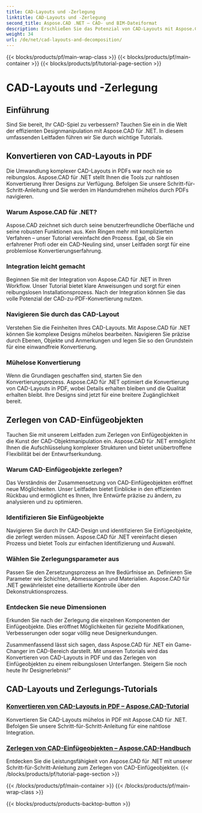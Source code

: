 ```yaml
---
title: CAD-Layouts und -Zerlegung
linktitle: CAD-Layouts und -Zerlegung
second_title: Aspose.CAD .NET – CAD- und BIM-Dateiformat
description: Erschließen Sie das Potenzial von CAD-Layouts mit Aspose.CAD für .NET! Konvertieren Sie Designs ganz einfach mit unserem Leitfaden in PDF. Meistern Sie mühelos die Zerlegung eingefügter Objekte.
weight: 34
url: /de/net/cad-layouts-and-decomposition/
---
```


{{< blocks/products/pf/main-wrap-class >}}
{{< blocks/products/pf/main-container >}}
{{< blocks/products/pf/tutorial-page-section >}}

# CAD-Layouts und -Zerlegung




## Einführung

Sind Sie bereit, Ihr CAD-Spiel zu verbessern? Tauchen Sie ein in die Welt der effizienten Designmanipulation mit Aspose.CAD für .NET. In diesem umfassenden Leitfaden führen wir Sie durch wichtige Tutorials.
## Konvertieren von CAD-Layouts in PDF

Die Umwandlung komplexer CAD-Layouts in PDFs war noch nie so reibungslos. Aspose.CAD für .NET stellt Ihnen die Tools zur nahtlosen Konvertierung Ihrer Designs zur Verfügung. Befolgen Sie unsere Schritt-für-Schritt-Anleitung und Sie werden im Handumdrehen mühelos durch PDFs navigieren.

### Warum Aspose.CAD für .NET?

Aspose.CAD zeichnet sich durch seine benutzerfreundliche Oberfläche und seine robusten Funktionen aus. Kein Ringen mehr mit komplizierten Verfahren – unser Tutorial vereinfacht den Prozess. Egal, ob Sie ein erfahrener Profi oder ein CAD-Neuling sind, unser Leitfaden sorgt für eine problemlose Konvertierungserfahrung.

### Integration leicht gemacht

Beginnen Sie mit der Integration von Aspose.CAD für .NET in Ihren Workflow. Unser Tutorial bietet klare Anweisungen und sorgt für einen reibungslosen Installationsprozess. Nach der Integration können Sie das volle Potenzial der CAD-zu-PDF-Konvertierung nutzen.

### Navigieren Sie durch das CAD-Layout

Verstehen Sie die Feinheiten Ihres CAD-Layouts. Mit Aspose.CAD für .NET können Sie komplexe Designs mühelos bearbeiten. Navigieren Sie präzise durch Ebenen, Objekte und Anmerkungen und legen Sie so den Grundstein für eine einwandfreie Konvertierung.

### Mühelose Konvertierung

Wenn die Grundlagen geschaffen sind, starten Sie den Konvertierungsprozess. Aspose.CAD für .NET optimiert die Konvertierung von CAD-Layouts in PDF, wobei Details erhalten bleiben und die Qualität erhalten bleibt. Ihre Designs sind jetzt für eine breitere Zugänglichkeit bereit.

## Zerlegen von CAD-Einfügeobjekten

Tauchen Sie mit unserem Leitfaden zum Zerlegen von Einfügeobjekten in die Kunst der CAD-Objektmanipulation ein. Aspose.CAD für .NET ermöglicht Ihnen die Aufschlüsselung komplexer Strukturen und bietet unübertroffene Flexibilität bei der Entwurfserkundung.

### Warum CAD-Einfügeobjekte zerlegen?

Das Verständnis der Zusammensetzung von CAD-Einfügeobjekten eröffnet neue Möglichkeiten. Unser Leitfaden bietet Einblicke in den effizienten Rückbau und ermöglicht es Ihnen, Ihre Entwürfe präzise zu ändern, zu analysieren und zu optimieren.

### Identifizieren Sie Einfügeobjekte

Navigieren Sie durch Ihr CAD-Design und identifizieren Sie Einfügeobjekte, die zerlegt werden müssen. Aspose.CAD für .NET vereinfacht diesen Prozess und bietet Tools zur einfachen Identifizierung und Auswahl.

### Wählen Sie Zerlegungsparameter aus

Passen Sie den Zersetzungsprozess an Ihre Bedürfnisse an. Definieren Sie Parameter wie Schichten, Abmessungen und Materialien. Aspose.CAD für .NET gewährleistet eine detaillierte Kontrolle über den Dekonstruktionsprozess.

### Entdecken Sie neue Dimensionen

Erkunden Sie nach der Zerlegung die einzelnen Komponenten der Einfügeobjekte. Dies eröffnet Möglichkeiten für gezielte Modifikationen, Verbesserungen oder sogar völlig neue Designerkundungen.

Zusammenfassend lässt sich sagen, dass Aspose.CAD für .NET ein Game-Changer im CAD-Bereich darstellt. Mit unseren Tutorials wird das Konvertieren von CAD-Layouts in PDF und das Zerlegen von Einfügeobjekten zu einem reibungslosen Unterfangen. Steigern Sie noch heute Ihr Designerlebnis!“
## CAD-Layouts und Zerlegungs-Tutorials
### [Konvertieren von CAD-Layouts in PDF – Aspose.CAD-Tutorial](./converting-cad-layouts-to-pdf/)
Konvertieren Sie CAD-Layouts mühelos in PDF mit Aspose.CAD für .NET. Befolgen Sie unsere Schritt-für-Schritt-Anleitung für eine nahtlose Integration.
### [Zerlegen von CAD-Einfügeobjekten – Aspose.CAD-Handbuch](./decomposing-cad-insert-objects/)
Entdecken Sie die Leistungsfähigkeit von Aspose.CAD für .NET mit unserer Schritt-für-Schritt-Anleitung zum Zerlegen von CAD-Einfügeobjekten.
{{< /blocks/products/pf/tutorial-page-section >}}

{{< /blocks/products/pf/main-container >}}
{{< /blocks/products/pf/main-wrap-class >}}

{{< blocks/products/products-backtop-button >}}
